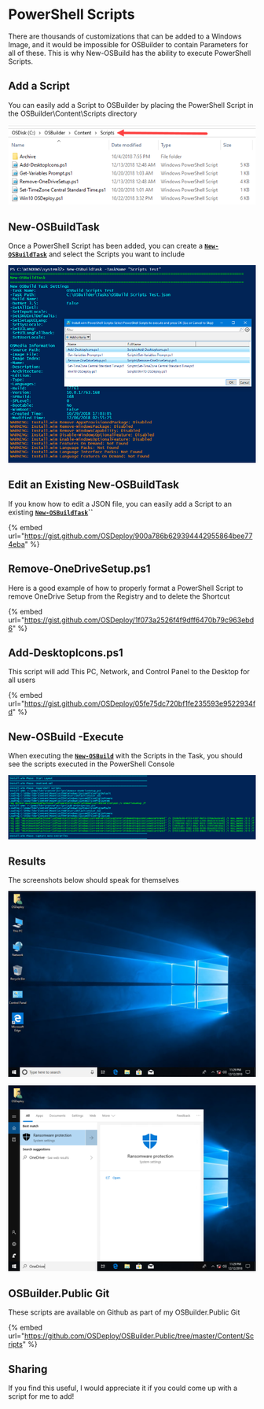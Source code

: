 # PowerShell Scripts

There are thousands of customizations that can be added to a Windows Image, and it would be impossible for OSBuilder to contain Parameters for all of these.  This is why New-OSBuild has the ability to execute PowerShell Scripts.

## Add a Script

You can easily add a Script to OSBuilder by placing the PowerShell Script in the OSBuilder\Content\Scripts directory

![](../../../../../../.gitbook/assets/2018-12-13_0-56-41.png)

## New-OSBuildTask

Once a PowerShell Script has been added, you can create a [**`New-OSBuildTask`**](../../new-osbuildtask/) and select the Scripts you want to include

![](../../../../../../.gitbook/assets/2018-12-13_0-51-44.png)

## Edit an Existing New-OSBuildTask

If you know how to edit a JSON file, you can easily add a Script to an existing [**`New-OSBuildTask`**](../../new-osbuildtask/)**\`\`**

{% embed url="https://gist.github.com/OSDeploy/900a786b629394442955864bee774eba" %}

## Remove-OneDriveSetup.ps1

Here is a good example of how to properly format a PowerShell Script to remove OneDrive Setup from the Registry and to delete the Shortcut

{% embed url="https://gist.github.com/OSDeploy/1f073a2526f4f9dff6470b79c963ebd6" %}

## Add-DesktopIcons.ps1

This script will add This PC, Network, and Control Panel to the Desktop for all users

{% embed url="https://gist.github.com/OSDeploy/05fe75dc720bf1fe235593e9522934fd" %}

## New-OSBuild -Execute

When executing the [**`New-OSBuild`**](../../new-osbuild.md) with the Scripts in the Task, you should see the scripts executed in the PowerShell Console

![](../../../../../../.gitbook/assets/2018-12-13_1-17-34.png)

## Results

The screenshots below should speak for themselves

![](../../../../../../.gitbook/assets/2018-12-13_1-29-15.png)

![](../../../../../../.gitbook/assets/2018-12-13_1-29-29.png)

## OSBuilder.Public Git

These scripts are available on Github as part of my OSBuilder.Public Git

{% embed url="https://github.com/OSDeploy/OSBuilder.Public/tree/master/Content/Scripts" %}

## Sharing

If you find this useful, I would appreciate it if you could come up with a script for me to add!



